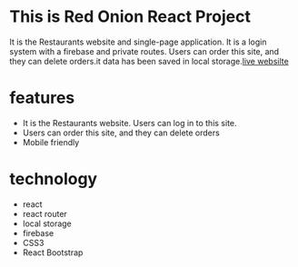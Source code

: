 # This is Red Onion React Project

It is the Restaurants website and single-page application. It is a login system with a firebase and private routes. Users can order this site, and they can delete orders.it data has been saved in local storage.[live websilte](https://red-onion-restaurent-project.web.app/)

# features

- It is the Restaurants website. Users can log in to this site.
-  Users can order this site, and they can delete orders
- Mobile friendly

# technology

- react
- react router
- local storage
- firebase
- CSS3
- React Bootstrap

